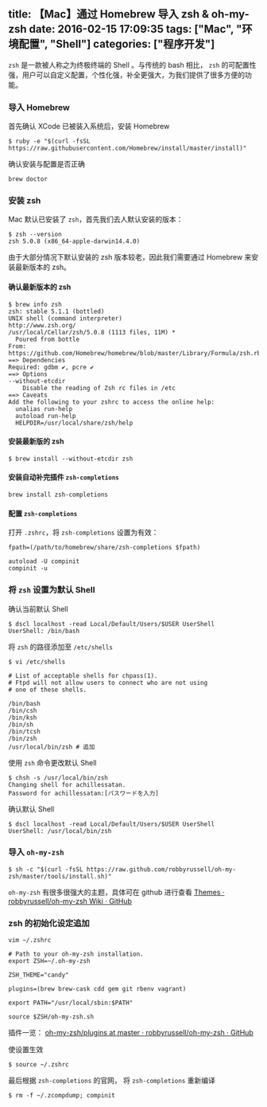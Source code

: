 title: 【Mac】通过 Homebrew 导入 zsh & oh-my-zsh
date: 2016-02-15 17:09:35
tags: ["Mac", "环境配置", "Shell"]
categories: ["程序开发"]
---
`zsh` 是一款被人称之为终极终端的 Shell 。与传统的 bash 相比， `zsh` 的可配置性强，用户可以自定义配置，个性化强，补全更强大，为我们提供了很多方便的功能。

### 导入 Homebrew

首先确认 XCode 已被装入系统后，安装 Homebrew
```
$ ruby -e "$(curl -fsSL https://raw.githubusercontent.com/Homebrew/install/master/install)"
```

确认安装与配置是否正确
```
brew doctor
```

<!-- more -->

### 安装 zsh

Mac 默认已安装了 `zsh`，首先我们去人默认安装的版本：
```
$ zsh --version
zsh 5.0.8 (x86_64-apple-darwin14.4.0)
```

由于大部分情况下默认安装的 zsh 版本较老，因此我们需要通过 Homebrew 来安装最新版本的 zsh。

#### 确认最新版本的 zsh

```
$ brew info zsh
zsh: stable 5.1.1 (bottled)
UNIX shell (command interpreter)
http://www.zsh.org/
/usr/local/Cellar/zsh/5.0.8 (1113 files, 11M) *
  Poured from bottle
From: https://github.com/Homebrew/homebrew/blob/master/Library/Formula/zsh.rb
==> Dependencies
Required: gdbm ✔, pcre ✔
==> Options
--without-etcdir
	Disable the reading of Zsh rc files in /etc
==> Caveats
Add the following to your zshrc to access the online help:
  unalias run-help
  autoload run-help
  HELPDIR=/usr/local/share/zsh/help
```

#### 安装最新版的 zsh

```
$ brew install --without-etcdir zsh
```

#### 安装自动补完插件 `zsh-completions`

```
brew install zsh-completions
```

#### 配置 `zsh-completions`

打开 `.zshrc`，将 `zsh-completions` 设置为有效：

```
fpath=(/path/to/homebrew/share/zsh-completions $fpath)

autoload -U compinit
compinit -u
```

### 将 `zsh` 设置为默认 Shell

确认当前默认 Shell
```
$ dscl localhost -read Local/Default/Users/$USER UserShell
UserShell: /bin/bash
```

将 `zsh` 的路径添加至 `/etc/shells`

```
$ vi /etc/shells

# List of acceptable shells for chpass(1).
# Ftpd will not allow users to connect who are not using
# one of these shells.

/bin/bash
/bin/csh
/bin/ksh
/bin/sh
/bin/tcsh
/bin/zsh
/usr/local/bin/zsh # 追加
```

使用 `zsh` 命令更改默认 Shell

```
$ chsh -s /usr/local/bin/zsh
Changing shell for achillessatan.
Password for achillessatan:[パスワードを入力]
```

确认默认 Shell

```
$ dscl localhost -read Local/Default/Users/$USER UserShell
UserShell: /usr/local/bin/zsh
```

### 导入 `oh-my-zsh`

```
$ sh -c "$(curl -fsSL https://raw.github.com/robbyrussell/oh-my-zsh/master/tools/install.sh)"
```

`oh-my-zsh` 有很多很强大的主题，具体可在 github 进行查看
[Themes · robbyrussell/oh-my-zsh Wiki · GitHub](https://github.com/robbyrussell/oh-my-zsh/wiki/Themes)

### zsh 的初始化设定追加

```
vim ~/.zshrc
```

```
# Path to your oh-my-zsh installation.
export ZSH=~/.oh-my-zsh

ZSH_THEME="candy"

plugins=(brew brew-cask cdd gem git rbenv vagrant)

export PATH="/usr/local/sbin:$PATH"

source $ZSH/oh-my-zsh.sh
```

插件一览：
[oh-my-zsh/plugins at master · robbyrussell/oh-my-zsh · GitHub](https://github.com/robbyrussell/oh-my-zsh/tree/master/plugins)

使设置生效
```
$ source ~/.zshrc
```

最后根据 `zsh-completions` 的官网， 将 `zsh-completions` 重新编译
```
$ rm -f ~/.zcompdump; compinit
```
